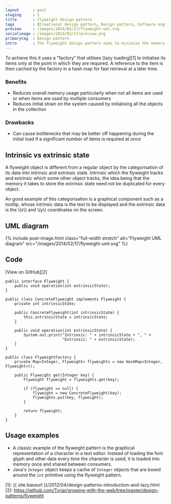 ```yaml
---
layout      : post
staging     : 1
title       : Flyweight design pattern
tags        : [Creational design pattern, Design pattern, Software engineering, UML]
preview     : /images/2014/02/17/flyweight-uml.svg
socialimage : /images/2014/02/17/preview.png
primarytag  : Design pattern
intro       : The flyweight design pattern aims to minimise the memory usage of a collection of items by promoting re-use and deferring initialisation.
---
```


To achieve this it uses a "factory" that utilises [lazy loading][1] to initialise its items only at the point in which they are required. A reference to the item is then cached by the factory in a hash map for fast retrieval at a later time.

### Benefits

- Reduces overall memory usage particularly when not all items are used or when items are used by multiple consumers
- Reduces initial strain on the system caused by initialising all the objects in the collection

### Drawbacks

- Can cause bottlenecks that may be better off happening during the initial load if a significant number of items is required at once



## Intrinsic vs extrinsic state

A flyweight object is different from a regular object by the categorisation of its data into intrinsic and extrinsic state. Intrinsic which the flyweight tracks and extrinsic which some other object tracks, the idea being that the memory it takes to store the extrinsic state need not be duplicated for every object.

An good example of this categorisation is a graphical component such as a tooltip, whose intrinsic data is the text to be displayed and the extrinsic data is the \\(x\\) and \\(y\\) coordinates on the screen.



## UML diagram

{% include post-image.html class="full-width stretch" alt="Flyweight UML diagram" src="/images/2014/02/17/flyweight-uml.svg" %}



## Code

[View on GitHub][2]

<!--prettify lang=java-->
    public interface Flyweight {
        public void operation(int extrinsicState);
    }

<!--prettify lang=java-->
    public class ConcreteFlyweight implements Flyweight {
        private int intrinsicState;

        public ConcreteFlyweight(int intrinsicState) {
            this.intrinsicState = intrinsicState;
        }

        public void operation(int extrinsicState) {
            System.out.print("Intrinsic: " + intrinsicState + ", " +
                             "Extrinsic: " + extrinsicState);
        }
    }

<!--prettify lang=java-->
    public class FlyweightFactory {
        private Map<Integer, Flyweight> flyweights = new HashMap<Integer, Flyweight>();

        public Flyweight get(Integer key) {
            Flyweight flyweight = flyweights.get(key);
            
            if (flyweight == null) {
                flyweight = new ConcreteFlyweight(key);
                flyweights.put(key, flyweight);
            }
            
            return flyweight;
        }
    }



## Usage examples

- A classic example of the flyweight pattern is the graphical representation of a character in a text editor. Instead of loading the font glyph and other data every time the character is used, it is loaded into memory once and shared between consumers.
- Java's `Integer` object keeps a cache of `Integer` objects that are boxed around the `int` primitive using the flyweight pattern.



[1]: {{ site.baseurl }}/2012/04/design-patterns-introduction-and-lazy.html
[2]: https://github.com/Tyriar/growing-with-the-web/tree/master/design-patterns/flyweight
